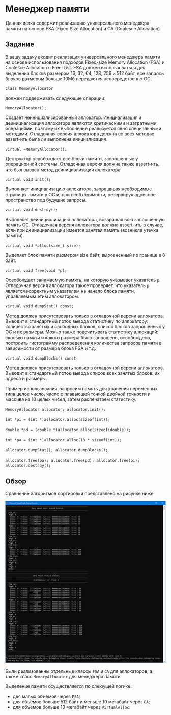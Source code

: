 # Менеджер памяти

Данная ветка содержит реализацию универсального менеджера памяти на основе FSA (Fixed Size Allocation) и CA (Coalesce Allocation)

## Задание 

В вашу задачу входит реализация универсального менеджера памяти на основе использования подходов Fixed-size Memory Allocation (FSA) и Coalesce Allocation с Free-List. 
FSA должен использоваться для выделения блоков размером 16, 32, 64, 128, 256 и 512 байт, все запросы блоков размером больше 10Мб передаются непосредственно ОС.
```
class MemoryAllocator
```
должен поддерживать следующие операции:
```
MemoryAllocator();
```
Создает неинициализированный аллокатор. Инициализация и деинициализация аллокатора являются критическими и затратными операциями, поэтому их выполнение реализуется явно специальными методами. 
Отладочная версия аллокатора должна во всех методах assert-ить была ли выполнена инициализация.
```
virtual ~MemoryAllocator();
```
Деструктор освобождает все блоки памяти, запрошенные у операционной системы. 
Отладочная версия должна также assert-ить, что был вызван метод деинициализации аллокатора.
```
virtual void init();
```
Выполняет инициализацию аллокатора, запрашивая необходимые страницы памяти у ОС и, при необходимости, резервируя адресное пространство под будущие запросы.
```
virtual void destroy();
```
Выполняет деинициализацию аллокатора, возвращая всю запрошенную память ОС. 
Отладочная версия аллокатора должна assert-ить в случае, если при деинициализации имеется занятая память (возникла утечка памяти).
```
virtual void *alloc(size_t size);
```
Выделяет блок памяти размером size байт, выровненный по границе в 8 байт.
```
virtual void free(void *p);
```
Освобождает занимаемую память, на которую указывает указатель `p`. 
Отладочная версия аллокатора также проверяет, что указатель `p` является корректным указателем на начало блока памяти, управляемым этим аллокатором.
```
virtual void dumpStat() const;
```
Метод должен присутствовать только в отладочной версии аллокатора. 
Выводит в стандартный поток вывода статистику по аллокатору: количество занятых и свободных блоков, список блоков запрошенных у ОС и их размеры. Можно также подсчитывать статистику аллокаций: сколько памяти и какого размера было запрошено, освобождено, построить гистограмму распределения количества запросов памяти в зависимости от размера блока FSA и т.д.
```
virtual void dumpBlocks() const;
```
Метод должен присутствовать только в отладочной версии аллокатора. 
Выводит в стандартный поток вывода список всех занятых блоков: их адреса и размеры.

Пример использования: запросим память для хранения переменных типа целое число, число с плавающей точкой двойной точности и массива из 10 целых чисел, затем распечатаем статистику.
```
MemoryAllocator allocator; allocator.init();

int *pi = (int *)allocator.alloc(sizeof(int));

double *pd = (double *)allocator.alloc(sizeof(double));

int *pa = (int *)allocator.alloc(10 * sizeof(int));

allocator.dumpStat(); allocator.dumpBlocks();

allocator.free(pa); allocator.free(pd); allocator.free(pi); allocator.destroy();
```

## Обзор

Сравнение алгоритмов сортировки представлено на рисунке ниже

![Result](AllocatorsResult.png)

Были реализованны отдельные классы `FSA` и `CA` для аллокаторов, а также класс `MemoryAllocator` для менеджера памяти.

Выделение памяти осуществляется по слеюущей логике:
-  для малых объёмов через ```FSA```;
-  для объёмов больше 512 байт и меньше 10 мегабайт через ```CA```;
-  для объемов больше 10 мегабайт через ```VirtualAlloc```.
